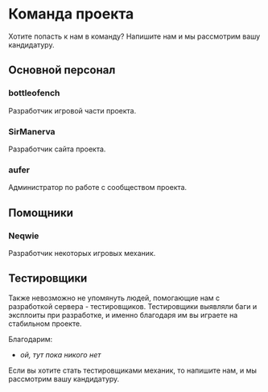 # Команда проекта

Хотите попасть к нам в команду? Напишите нам и мы рассмотрим вашу кандидатуру.

## Основной персонал

### bottleofench

Разработчик игровой части проекта.

### SirManerva

Разработчик сайта проекта.

### aufer

Администратор по работе с сообществом проекта. 

## Помощники

### Neqwie

Разработчик некоторых игровых механик.

## Тестировщики

Также невозможно не упомянуть людей, помогающие нам с разработкой сервера - тестировщиков. Тестировщики выявляли баги и эксплоиты при разработке, и именно благодаря им вы играете на стабильном проекте.

Благодарим:
- *ой, тут пока никого нет*

Если вы хотите стать тестировщиками механик, то напишите нам, и мы рассмотрим вашу кандидатуру.